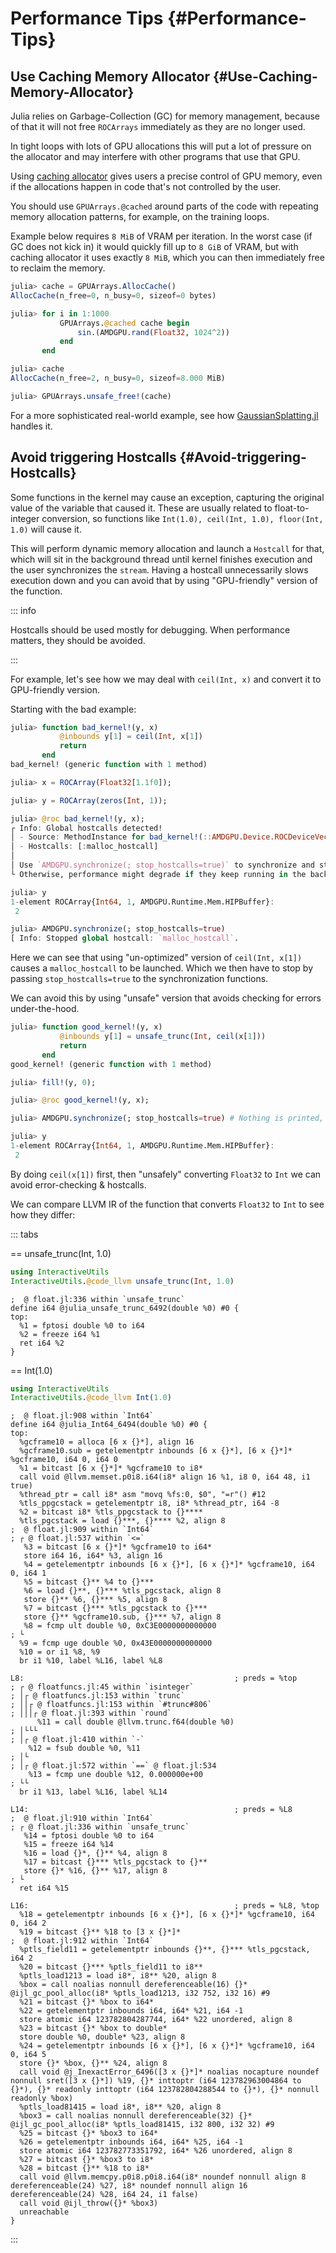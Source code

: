 


# Performance Tips {#Performance-Tips}

## Use Caching Memory Allocator {#Use-Caching-Memory-Allocator}

Julia relies on Garbage-Collection (GC) for memory management, because of that it will not free `ROCArrays` immediately as they are no longer used.

In tight loops with lots of GPU allocations this will put a lot of pressure on the allocator and may interfere with other programs that use that GPU.

Using [caching allocator](https://juliagpu.github.io/GPUArrays.jl/dev/interface/#Caching-Allocator) gives users a precise control of GPU memory, even if the allocations happen in code that&#39;s not controlled by the user.

You should use `GPUArrays.@cached` around parts of the code with repeating memory allocation patterns, for example, on the training loops.

Example below requires `8 MiB` of VRAM per iteration. In the worst case (if GC does not kick in) it would quickly fill up to `8 GiB` of VRAM, but with caching allocator it uses exactly `8 MiB`, which you can then immediately free to reclaim the memory.

```julia
julia> cache = GPUArrays.AllocCache()
AllocCache(n_free=0, n_busy=0, sizeof=0 bytes)

julia> for i in 1:1000
           GPUArrays.@cached cache begin
               sin.(AMDGPU.rand(Float32, 1024^2))
           end
       end

julia> cache
AllocCache(n_free=2, n_busy=0, sizeof=8.000 MiB)

julia> GPUArrays.unsafe_free!(cache)
```


For a more sophisticated real-world example, see how [GaussianSplatting.jl](https://github.com/JuliaNeuralGraphics/GaussianSplatting.jl/blob/e4ef1324c187371e336bef875b053023afe7fb2c/src/training.jl#L183) handles it.

## Avoid triggering Hostcalls {#Avoid-triggering-Hostcalls}

Some functions in the kernel may cause an exception, capturing the original value of the variable that caused it. These are usually related to float-to-integer conversion, so functions like `Int(1.0), ceil(Int, 1.0), floor(Int, 1.0)` will cause it.

This will perform dynamic memory allocation and launch a `Hostcall` for that, which will sit in the background thread until kernel finishes execution and the user synchronizes the `stream`. Having a hostcall unnecessarily slows execution down and you can avoid that by using &quot;GPU-friendly&quot; version of the function.

::: info

Hostcalls should be used mostly for debugging. When performance matters, they should be avoided.

:::

For example, let&#39;s see how we may deal with `ceil(Int, x)` and convert it to GPU-friendly version.

Starting with the bad example:

```julia
julia> function bad_kernel!(y, x)
           @inbounds y[1] = ceil(Int, x[1])
           return
       end
bad_kernel! (generic function with 1 method)

julia> x = ROCArray(Float32[1.1f0]);

julia> y = ROCArray(zeros(Int, 1));

julia> @roc bad_kernel!(y, x);
┌ Info: Global hostcalls detected!
│ - Source: MethodInstance for bad_kernel!(::AMDGPU.Device.ROCDeviceVector{Int64, 1}, ::AMDGPU.Device.ROCDeviceVector{Float32, 1})
│ - Hostcalls: [:malloc_hostcall]
│
│ Use `AMDGPU.synchronize(; stop_hostcalls=true)` to synchronize and stop them.
└ Otherwise, performance might degrade if they keep running in the background.

julia> y
1-element ROCArray{Int64, 1, AMDGPU.Runtime.Mem.HIPBuffer}:
 2

julia> AMDGPU.synchronize(; stop_hostcalls=true)
[ Info: Stopped global hostcall: `malloc_hostcall`.
```


Here we can see that using &quot;un-optimized&quot; version of `ceil(Int, x[1])` causes a `malloc_hostcall` to be launched. Which we then have to stop by passing `stop_hostcalls=true` to the synchronization functions.

We can avoid this by using &quot;unsafe&quot; version that avoids checking for errors under-the-hood.

```julia
julia> function good_kernel!(y, x)
           @inbounds y[1] = unsafe_trunc(Int, ceil(x[1]))
           return
       end
good_kernel! (generic function with 1 method)

julia> fill!(y, 0);

julia> @roc good_kernel!(y, x);

julia> AMDGPU.synchronize(; stop_hostcalls=true) # Nothing is printed, so no hostcall was launched & stopped.

julia> y
1-element ROCArray{Int64, 1, AMDGPU.Runtime.Mem.HIPBuffer}:
 2
```


By doing `ceil(x[1])` first, then &quot;unsafely&quot; converting `Float32` to `Int` we can avoid error-checking &amp; hostcalls.

We can compare LLVM IR of the function that converts `Float32` to `Int` to see how they differ:

::: tabs

== unsafe_trunc(Int, 1.0)

```julia
using InteractiveUtils
InteractiveUtils.@code_llvm unsafe_trunc(Int, 1.0)
```


```
;  @ float.jl:336 within `unsafe_trunc`
define i64 @julia_unsafe_trunc_6492(double %0) #0 {
top:
  %1 = fptosi double %0 to i64
  %2 = freeze i64 %1
  ret i64 %2
}
```


== Int(1.0)

```julia
using InteractiveUtils
InteractiveUtils.@code_llvm Int(1.0)
```


```
;  @ float.jl:908 within `Int64`
define i64 @julia_Int64_6494(double %0) #0 {
top:
  %gcframe10 = alloca [6 x {}*], align 16
  %gcframe10.sub = getelementptr inbounds [6 x {}*], [6 x {}*]* %gcframe10, i64 0, i64 0
  %1 = bitcast [6 x {}*]* %gcframe10 to i8*
  call void @llvm.memset.p0i8.i64(i8* align 16 %1, i8 0, i64 48, i1 true)
  %thread_ptr = call i8* asm "movq %fs:0, $0", "=r"() #12
  %tls_ppgcstack = getelementptr i8, i8* %thread_ptr, i64 -8
  %2 = bitcast i8* %tls_ppgcstack to {}****
  %tls_pgcstack = load {}***, {}**** %2, align 8
;  @ float.jl:909 within `Int64`
; ┌ @ float.jl:537 within `<=`
   %3 = bitcast [6 x {}*]* %gcframe10 to i64*
   store i64 16, i64* %3, align 16
   %4 = getelementptr inbounds [6 x {}*], [6 x {}*]* %gcframe10, i64 0, i64 1
   %5 = bitcast {}** %4 to {}***
   %6 = load {}**, {}*** %tls_pgcstack, align 8
   store {}** %6, {}*** %5, align 8
   %7 = bitcast {}*** %tls_pgcstack to {}***
   store {}** %gcframe10.sub, {}*** %7, align 8
   %8 = fcmp ult double %0, 0xC3E0000000000000
; └
  %9 = fcmp uge double %0, 0x43E0000000000000
  %10 = or i1 %8, %9
  br i1 %10, label %L16, label %L8

L8:                                               ; preds = %top
; ┌ @ floatfuncs.jl:45 within `isinteger`
; │┌ @ floatfuncs.jl:153 within `trunc`
; ││┌ @ floatfuncs.jl:153 within `#trunc#806`
; │││┌ @ float.jl:393 within `round`
      %11 = call double @llvm.trunc.f64(double %0)
; │└└└
; │┌ @ float.jl:410 within `-`
    %12 = fsub double %0, %11
; │└
; │┌ @ float.jl:572 within `==` @ float.jl:534
    %13 = fcmp une double %12, 0.000000e+00
; └└
  br i1 %13, label %L16, label %L14

L14:                                              ; preds = %L8
;  @ float.jl:910 within `Int64`
; ┌ @ float.jl:336 within `unsafe_trunc`
   %14 = fptosi double %0 to i64
   %15 = freeze i64 %14
   %16 = load {}*, {}** %4, align 8
   %17 = bitcast {}*** %tls_pgcstack to {}**
   store {}* %16, {}** %17, align 8
; └
  ret i64 %15

L16:                                              ; preds = %L8, %top
  %18 = getelementptr inbounds [6 x {}*], [6 x {}*]* %gcframe10, i64 0, i64 2
  %19 = bitcast {}** %18 to [3 x {}*]*
;  @ float.jl:912 within `Int64`
  %ptls_field11 = getelementptr inbounds {}**, {}*** %tls_pgcstack, i64 2
  %20 = bitcast {}*** %ptls_field11 to i8**
  %ptls_load1213 = load i8*, i8** %20, align 8
  %box = call noalias nonnull dereferenceable(16) {}* @ijl_gc_pool_alloc(i8* %ptls_load1213, i32 752, i32 16) #9
  %21 = bitcast {}* %box to i64*
  %22 = getelementptr inbounds i64, i64* %21, i64 -1
  store atomic i64 123782804287744, i64* %22 unordered, align 8
  %23 = bitcast {}* %box to double*
  store double %0, double* %23, align 8
  %24 = getelementptr inbounds [6 x {}*], [6 x {}*]* %gcframe10, i64 0, i64 5
  store {}* %box, {}** %24, align 8
  call void @j_InexactError_6496([3 x {}*]* noalias nocapture noundef nonnull sret([3 x {}*]) %19, {}* inttoptr (i64 123782963004864 to {}*), {}* readonly inttoptr (i64 123782804288544 to {}*), {}* nonnull readonly %box)
  %ptls_load81415 = load i8*, i8** %20, align 8
  %box3 = call noalias nonnull dereferenceable(32) {}* @ijl_gc_pool_alloc(i8* %ptls_load81415, i32 800, i32 32) #9
  %25 = bitcast {}* %box3 to i64*
  %26 = getelementptr inbounds i64, i64* %25, i64 -1
  store atomic i64 123782773351792, i64* %26 unordered, align 8
  %27 = bitcast {}* %box3 to i8*
  %28 = bitcast {}** %18 to i8*
  call void @llvm.memcpy.p0i8.p0i8.i64(i8* noundef nonnull align 8 dereferenceable(24) %27, i8* noundef nonnull align 16 dereferenceable(24) %28, i64 24, i1 false)
  call void @ijl_throw({}* %box3)
  unreachable
}
```


:::
